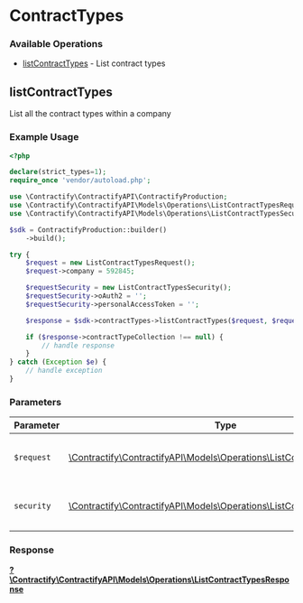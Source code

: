 # ContractTypes

### Available Operations

* [listContractTypes](#listcontracttypes) - List contract types

## listContractTypes

List all the contract types within a company

### Example Usage

```php
<?php

declare(strict_types=1);
require_once 'vendor/autoload.php';

use \Contractify\ContractifyAPI\ContractifyProduction;
use \Contractify\ContractifyAPI\Models\Operations\ListContractTypesRequest;
use \Contractify\ContractifyAPI\Models\Operations\ListContractTypesSecurity;

$sdk = ContractifyProduction::builder()
    ->build();

try {
    $request = new ListContractTypesRequest();
    $request->company = 592845;

    $requestSecurity = new ListContractTypesSecurity();
    $requestSecurity->oAuth2 = '';
    $requestSecurity->personalAccessToken = '';

    $response = $sdk->contractTypes->listContractTypes($request, $requestSecurity);

    if ($response->contractTypeCollection !== null) {
        // handle response
    }
} catch (Exception $e) {
    // handle exception
}
```

### Parameters

| Parameter                                                                                                                       | Type                                                                                                                            | Required                                                                                                                        | Description                                                                                                                     |
| ------------------------------------------------------------------------------------------------------------------------------- | ------------------------------------------------------------------------------------------------------------------------------- | ------------------------------------------------------------------------------------------------------------------------------- | ------------------------------------------------------------------------------------------------------------------------------- |
| `$request`                                                                                                                      | [\Contractify\ContractifyAPI\Models\Operations\ListContractTypesRequest](../../models/operations/ListContractTypesRequest.md)   | :heavy_check_mark:                                                                                                              | The request object to use for the request.                                                                                      |
| `security`                                                                                                                      | [\Contractify\ContractifyAPI\Models\Operations\ListContractTypesSecurity](../../models/operations/ListContractTypesSecurity.md) | :heavy_check_mark:                                                                                                              | The security requirements to use for the request.                                                                               |


### Response

**[?\Contractify\ContractifyAPI\Models\Operations\ListContractTypesResponse](../../models/operations/ListContractTypesResponse.md)**

